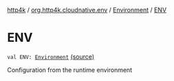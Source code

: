 [http4k](../../index.md) / [org.http4k.cloudnative.env](../index.md) / [Environment](index.md) / [ENV](./-e-n-v.md)

# ENV

`val ENV: `[`Environment`](index.md) [(source)](https://github.com/http4k/http4k/blob/master/http4k-cloudnative/src/main/kotlin/org/http4k/cloudnative/env/Environment.kt#L26)

Configuration from the runtime environment

